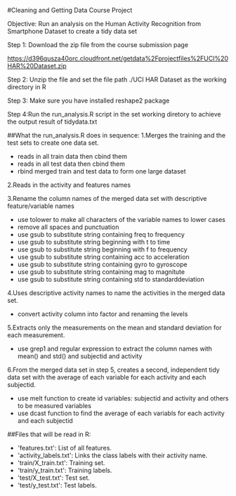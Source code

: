 #Cleaning and Getting Data Course Project

Objective: Run an analysis on the Human Activity Recognition from Smartphone Dataset to create a tidy data set

Step 1: Download the zip file from the course submission page 

https://d396qusza40orc.cloudfront.net/getdata%2Fprojectfiles%2FUCI%20HAR%20Dataset.zip 

Step 2: Unzip the file and set the file path ./UCI HAR Dataset as the working directory in R

Step 3: Make sure you have installed reshape2 package

Step 4:Run the run_analysis.R script in the set working diretory to achieve the output result of tidydata.txt

##What the run_analysis.R does in sequence:
1.Merges the training and the test sets to create one data set.
- reads in all train data then cbind them
- reads in all test data then cbind them
- rbind merged train and test data to form one large dataset

2.Reads in the activity and features names

3.Rename the column names of the merged data set with descriptive feature/variable names
- use tolower to make all characters of the variable names to lower cases
- remove all spaces and punctuation
- use gsub to substitute string containing freq to frequency 
- use gsub to substitute string beginning with t to time
- use gsub to substitute string beginning with f to frequency
- use gsub to substitute string containing acc to acceleration
- use gsub to substitute string containing gyro to gyroscope
- use gsub to substitute string containing mag to magnitute
- use gsub to substitute string containing std to standarddeviation 

4.Uses descriptive activity names to name the activities in the merged data set.
- convert activity column into factor and renaming the levels

5.Extracts only the measurements on the mean and standard deviation for each measurement. 
- use grep1 and regular expression to extract the column names with mean() and std() and subjectid and activity

6.From the merged data set in step 5, creates a second, independent tidy data set with the average of each variable for each activity and each subjectid.
- use melt function to create id variables: subjectid and activity and others to be measured variables
- use dcast function to find the average of each variabls for each activity and each subjectid 

##Files that will be read in R:
- 'features.txt': List of all features.
- 'activity_labels.txt': Links the class labels with their activity name.
- 'train/X_train.txt': Training set.
- 'train/y_train.txt': Training labels.
- 'test/X_test.txt': Test set.
- 'test/y_test.txt': Test labels.


